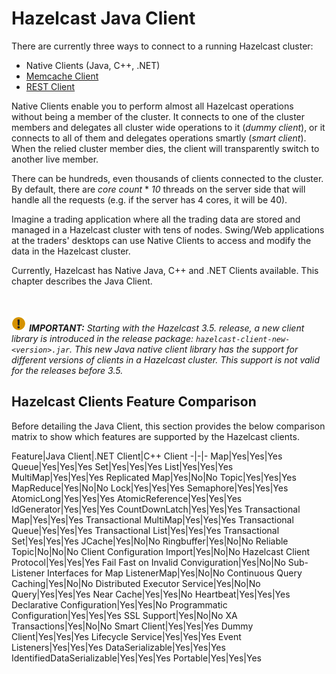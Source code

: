 # Hazelcast Java Client

There are currently three ways to connect to a running Hazelcast cluster:

* Native Clients (Java, C++, .NET)
* [Memcache Client](#memcache-client)
* [REST Client](#rest-client)

Native Clients enable you to perform almost all Hazelcast operations without being a member of the cluster. It connects to one of the cluster members and delegates all cluster wide operations to it (_dummy client_), or it connects to all of them and delegates operations smartly (_smart client_). When the relied cluster member dies, the client will transparently switch to another live member.

There can be hundreds, even thousands of clients connected to the cluster. By default, there are *core count* * *10* threads on the server side that will handle all the requests (e.g. if the server has 4 cores, it will be 40).

Imagine a trading application where all the trading data are stored and managed in a Hazelcast cluster with tens of nodes. Swing/Web applications at the traders' desktops can use Native Clients to access and modify the data in the Hazelcast cluster.

Currently, Hazelcast has Native Java, C++ and .NET Clients available. This chapter describes the Java Client.

<br><br>
![image](images/NoteSmall.jpg) ***IMPORTANT:*** *Starting with the Hazelcast 3.5. release, a new client library is introduced in the release package: `hazelcast-client-new-<version>.jar`. This new Java native client library has the support for different versions of clients in a Hazelcast cluster. This support is not valid for the releases before 3.5.*

## Hazelcast Clients Feature Comparison

Before detailing the Java Client, this section provides the below comparison matrix to show which features are supported by the Hazelcast clients.

Feature|Java Client|.NET Client|C++ Client
-|-|-
Map|Yes|Yes|Yes
Queue|Yes|Yes|Yes
Set|Yes|Yes|Yes
List|Yes|Yes|Yes
MultiMap|Yes|Yes|Yes
Replicated Map|Yes|No|No
Topic|Yes|Yes|Yes
MapReduce|Yes|No|No
Lock|Yes|Yes|Yes
Semaphore|Yes|Yes|Yes
AtomicLong|Yes|Yes|Yes
AtomicReference|Yes|Yes|Yes
IdGenerator|Yes|Yes|Yes
CountDownLatch|Yes|Yes|Yes
Transactional Map|Yes|Yes|Yes
Transactional MultiMap|Yes|Yes|Yes
Transactional Queue|Yes|Yes|Yes
Transactional List|Yes|Yes|Yes
Transactional Set|Yes|Yes|Yes
JCache|Yes|No|No
Ringbuffer|Yes|No|No
Reliable Topic|No|No|No
Client Configuration Import|Yes|No|No
Hazelcast Client Protocol|Yes|Yes|Yes
Fail Fast on Invalid Conviguration|Yes|No|No
Sub-Listener Interfaces for Map ListenerMap|Yes|No|No
Continuous Query Caching|Yes|No|No
Distributed Executor Service|Yes|No|No
Query|Yes|Yes|Yes
Near Cache|Yes|Yes|No
Heartbeat|Yes|Yes|Yes
Declarative Configuration|Yes|Yes|No
Programmatic Configuration|Yes|Yes|Yes
SSL Support|Yes|No|No
XA Transactions|Yes|No|No
Smart Client|Yes|Yes|Yes
Dummy Client|Yes|Yes|Yes
Lifecycle Service|Yes|Yes|Yes
Event Listeners|Yes|Yes|Yes
DataSerializable|Yes|Yes|Yes
IdentifiedDataSerializable|Yes|Yes|Yes
Portable|Yes|Yes|Yes



<br><br>